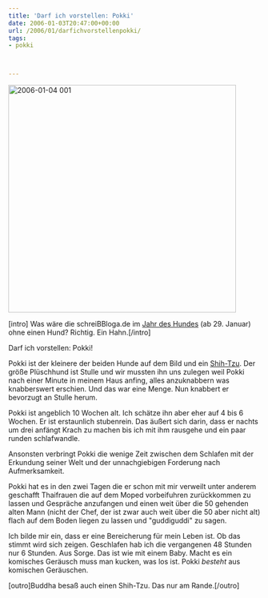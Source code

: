 ```yaml
---
title: 'Darf ich vorstellen: Pokki'
date: 2006-01-03T20:47:00+00:00
url: /2006/01/darfichvorstellenpokki/
tags:
- pokki



---
```

[<img width="455" src="//static.flickr.com/37/81806916_e12f3f2f88.jpg" alt="2006-01-04 001" />][1]

[intro] Was wäre die schreiBBloga.de im [Jahr des Hundes][2] (ab 29. Januar) ohne einen Hund? Richtig. Ein Hahn.[/intro]

Darf ich vorstellen: Pokki!

Pokki ist der kleinere der beiden Hunde auf dem Bild und ein [Shih-Tzu][3]. Der größe Plüschhund ist Stulle und wir mussten ihn uns zulegen weil Pokki nach einer Minute in meinem Haus anfing, alles anzuknabbern was knabberswert erschien. Und das war eine Menge. Nun knabbert er bevorzugt an Stulle herum.

Pokki ist angeblich 10 Wochen alt. Ich schätze ihn aber eher auf 4 bis 6 Wochen. Er ist erstaunlich stubenrein. Das äußert sich darin, dass er nachts um drei anfängt Krach zu machen bis ich mit ihm rausgehe und ein paar runden schlafwandle.

Ansonsten verbringt Pokki die wenige Zeit zwischen dem Schlafen mit der Erkundung seiner Welt und der unnachgiebigen Forderung nach Aufmerksamkeit.

Pokki hat es in den zwei Tagen die er schon mit mir verweilt unter anderem geschafft Thaifrauen die auf dem Moped vorbeifuhren zurückkommen zu lassen und Gespräche anzufangen und einen weit über die 50 gehenden alten Mann (nicht der Chef, der ist zwar auch weit über die 50 aber nicht alt) flach auf dem Boden liegen zu lassen und "guddiguddi" zu sagen.

Ich bilde mir ein, dass er eine Bereicherung für mein Leben ist. Ob das stimmt wird sich zeigen. Geschlafen hab ich die vergangenen 48 Stunden nur 6 Stunden. Aus Sorge. Das ist wie mit einem Baby. Macht es ein komisches Geräusch muss man kucken, was los ist. Pokki _besteht_ aus komischen Geräuschen.

[outro]Buddha besaß auch einen Shih-Tzu. Das nur am Rande.[/outro]

 [1]: http://www.flickr.com/photos/schreibblogade/81806916/ "2006-01-04 001"
 [2]: http://de.wikipedia.org/wiki/Jahr_des_Hundes
 [3]: http://de.wikipedia.org/wiki/Shih-Tzu

